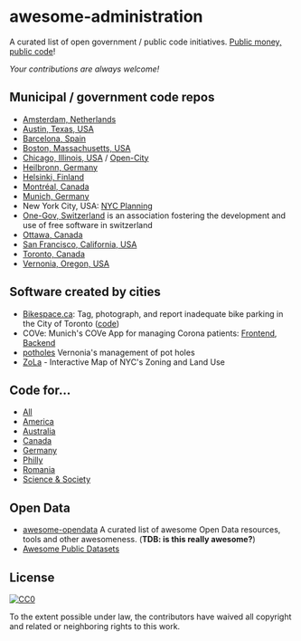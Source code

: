 # awesome-administration

A curated list of open government / public code initiatives. [Public money, public code](https://publiccode.eu/)!

*Your contributions are always welcome!*


## Municipal / government code repos

  * [Amsterdam, Netherlands](http://github.com/amsterdam)
  * [Austin, Texas, USA](https://github.com/cityofaustin)
  * [Barcelona, Spain](https://github.com/AjuntamentdeBarcelona)
  * [Boston, Massachusetts, USA](https://github.com/CityOfBoston)
  * [Chicago, Illinois, USA](https://github.com/Chicago) / [Open-City](https://github.com/open-city)
  * [Heilbronn, Germany](https://github.com/opendata-heilbronn)
  * [Helsinki, Finland](https://github.com/City-of-Helsinki)
  * [Montréal, Canada](https://github.com/VilledeMontreal)
  * [Munich, Germany](https://github.com/it-at-m)
  * New York City, USA: [NYC Planning](https://github.com/NYCPlanning)
  * [One-Gov, Switzerland](https://github.com/OneGov) is an association fostering the development and use of free software in switzerland
  * [Ottawa, Canada](https://github.com/cityofottawa)
  * [San Francisco, California, USA](https://github.com/SFMOCI)
  * [Toronto, Canada](https://github.com/CityofToronto)
  * [Vernonia, Oregon, USA](https://github.com/CityOfVernonia)


## Software created by cities

  * [Bikespace.ca](https://www.bikespace.ca/): Tag, photograph, and report inadequate bike parking in the City of Toronto ([code](https://gitlab.com/bikespace/Bicycle-parking))
  * COVe: Munich's COVe App for managing Corona patients: [Frontend](https://github.com/it-at-m/cove-frontend), [Backend](https://github.com/it-at-m/cove-backend)
  * [potholes](https://github.com/CityOfVernonia/potholes.vernonia-or.gov) Vernonia's management of pot holes
  * [ZoLa](https://github.com/NYCPlanning/labs-zola) - Interactive Map of NYC's Zoning and Land Use


## Code for...

  * [All](https://codeforall.org/)
  * [America](https://www.codeforamerica.org/)
  * [Australia](https://codeforaustralia.org/)
  * [Canada](https://codefor.ca/)
  * [Germany](https://www.codefor.de/)
  * [Philly](https://codeforphilly.org/)
  * [Romania](https://code4.ro/)
  * [Science & Society](https://codeforscience.org/)

## Open Data

  * [awesome-opendata](https://github.com/DigitalCommonsLab/awesome-opendata) A curated list of awesome Open Data resources, tools and other awesomeness. (**TDB: is this really awesome?**)
  * [Awesome Public Datasets](https://github.com/awesomedata/awesome-public-datasets)


## License

[![CC0](http://mirrors.creativecommons.org/presskit/buttons/88x31/svg/cc-zero.svg)](https://creativecommons.org/publicdomain/zero/1.0/)

To the extent possible under law, the contributors have waived all copyright and related or neighboring rights to this work.
